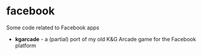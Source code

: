 # facebook
Some code related to Facebook apps

* **kgarcade** - a (partial) port of my old K&G Arcade game for the Facebook platform
  